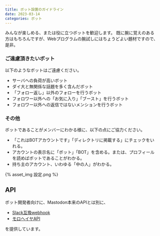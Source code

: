 ```yaml
---
title: ボット設置のガイドライン
date: 2023-03-14
categories: ボット
---
```


みんなが楽しめる、または役に立つボットを歓迎します。
既に腕に覚えのある方はもちろんですが、Webプログラムの腕試しにはちょうどよい題材ですので、是非。

### ご遠慮頂きたいボット

以下のようなボットはご遠慮ください。

- サーバへの負荷が高いボット
- ダイ大と無関係な話題を多く含んだボット
- 「フォロー返し」以外のフォローを行うボット
- フォロワー以外への「お気に入り」「ブースト」を行うボット
- フォロワー以外への返信ではないメンションを行うボット

### その他

ボットであることがメンバーにわかる様に、以下の点にご協力ください。

- 「これはBOTアカウントです」「ディレクトリに掲載する」にチェックをいれる。
- アカウントの表示名に「ボット」「BOT」を含める。または、プロフィールを読めばボットであることがわかる。
- 持ち主のアカウント、いわゆる「中の人」がわかる。

{% asset_img 設定.png %}

## API

ボット開発者向けに、Mastodon本来のAPIとは別に、

- [Slack互換webhook](/articles/Slack互換webhook)
- [モロヘイヤAPI](https://mstdn.delmulin.com/mulukhiya/app/api)

を提供しています。
